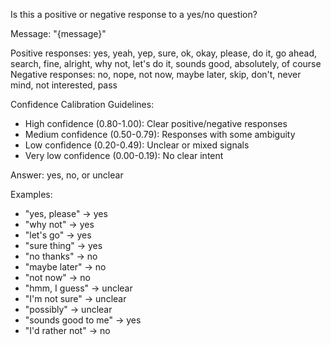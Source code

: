 Is this a positive or negative response to a yes/no question?

Message: "{message}"

Positive responses: yes, yeah, yep, sure, ok, okay, please, do it, go ahead, search, fine, alright, why not, let's do it, sounds good, absolutely, of course
Negative responses: no, nope, not now, maybe later, skip, don't, never mind, not interested, pass

Confidence Calibration Guidelines:
- High confidence (0.80-1.00): Clear positive/negative responses
- Medium confidence (0.50-0.79): Responses with some ambiguity
- Low confidence (0.20-0.49): Unclear or mixed signals
- Very low confidence (0.00-0.19): No clear intent

Answer: yes, no, or unclear

Examples:
- "yes, please" → yes
- "why not" → yes
- "let's go" → yes
- "sure thing" → yes
- "no thanks" → no
- "maybe later" → no
- "not now" → no
- "hmm, I guess" → unclear
- "I'm not sure" → unclear
- "possibly" → unclear
- "sounds good to me" → yes
- "I'd rather not" → no
